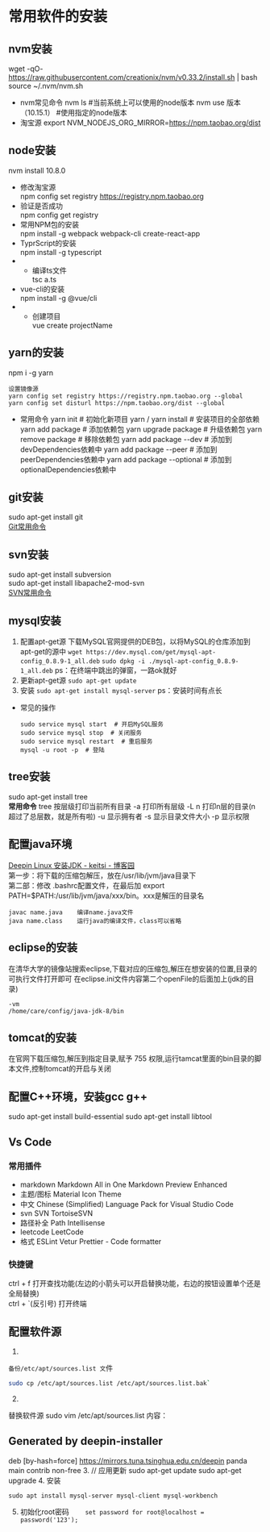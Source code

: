 # 常用软件的安装
## nvm安装
wget -qO- https://raw.githubusercontent.com/creationix/nvm/v0.33.2/install.sh | bash
source ~/.nvm/nvm.sh
- nvm常见命令
nvm ls  #当前系统上可以使用的node版本
nvm use 版本（10.15.1） #使用指定的node版本
- 淘宝源
export NVM_NODEJS_ORG_MIRROR=https://npm.taobao.org/dist 

## node安装
nvm install 10.8.0    
- 修改淘宝源    
npm config set registry https://registry.npm.taobao.org    
- 验证是否成功    
npm config get registry    
- 常用NPM包的安装    
npm install -g webpack webpack-cli create-react-app    
- TyprScript的安装    
npm install -g typescript    
- - 编译ts文件    
tsc a.ts    
- vue-cli的安装    
npm install -g @vue/cli    
- - 创建项目    
vue create projectName    

## yarn的安装
npm i -g yarn
```
设置镜像源
yarn config set registry https://registry.npm.taobao.org --global
yarn config set disturl https://npm.taobao.org/dist --global
```
- 常用命令
  yarn init  # 初始化新项目
  yarn / yarn install  # 安装项目的全部依赖
  yarn add package  # 添加依赖包
  yarn upgrade package  # 升级依赖包
  yarn remove package  # 移除依赖包
  yarn add package --dev  # 添加到devDependencies依赖中
  yarn add package --peer  # 添加到peerDependencies依赖中
  yarn add package --optional  # 添加到optionalDependencies依赖中

## git安装
sudo apt-get install git  
[Git常用命令](./Git.md)

## svn安装
sudo apt-get install subversion  
sudo apt-get install libapache2-mod-svn  
[SVN常用命令](./svn.md)

## mysql安装
1. 配置apt-get源
   下载MySQL官网提供的DEB包，以将MySQL的仓库添加到apt-get的源中
   `wget https://dev.mysql.com/get/mysql-apt-config_0.8.9-1_all.deb`
   `sudo dpkg -i ./mysql-apt-config_0.8.9-1_all.deb`
   ps：在终端中跳出的弹窗，一路ok就好
2. 更新apt-get源
   `sudo apt-get update`
3. 安装
   `sudo apt-get install mysql-server`
   ps：安装时间有点长
- 常见的操作
  ```
  sudo service mysql start  # 开启MySQL服务
  sudo service mysql stop  # 关闭服务
  sudo service mysql restart  # 重启服务
  mysql -u root -p  # 登陆
  ```

## tree安装
sudo apt-get install tree  
**常用命令**
tree 按层级打印当前所有目录
-a 打印所有层级
-L n 打印n层的目录(n超过了总层数，就是所有啦)
-u 显示拥有者
-s 显示目录文件大小
-p 显示权限

## 配置java环境  
[Deepin Linux 安装JDK - keitsi - 博客园](https://www.cnblogs.com/keitsi/p/5817433.html)  
第一步：将下载的压缩包解压，放在/usr/lib/jvm/java目录下   
第二部：修改 .bashrc配置文件，在最后加  export PATH=$PATH:/usr/lib/jvm/java/xxx/bin。xxx是解压的目录名   
```
javac name.java    编译name.java文件   
java name.class    运行java的编译文件，class可以省略   
```

## eclipse的安装
在清华大学的镜像站搜索eclipse,下载对应的压缩包,解压在想安装的位置,目录的可执行文件打开即可
在eclipse.ini文件内容第二个openFile的后面加上(jdk的目录)
```
-vm
/home/care/config/java-jdk-8/bin
```

## tomcat的安装
在官网下载压缩包,解压到指定目录,赋予 755 权限,运行tamcat里面的bin目录的脚本文件,控制tomcat的开启与关闭

## 配置C++环境，安装gcc g++
sudo apt-get install build-essential
sudo apt-get install libtool

## Vs Code
### 常用插件
- markdown
  Markdown All in One
  Markdown Preview Enhanced
- 主题/图标
  Material Icon Theme
- 中文
  Chinese (Simplified) Language Pack for Visual Studio Code
- svn
  SVN
  TortoiseSVN
- 路径补全
  Path Intellisense
- leetcode
  LeetCode
- 格式
  ESLint
  Vetur
  Prettier - Code formatter


### 快捷键
ctrl + f  打开查找功能(左边的小箭头可以开启替换功能，右边的按钮设置单个还是全局替换)  
ctrl + `(反引号)   打开终端  

## 配置软件源
1. 
  `备份/etc/apt/sources.list 文`件
  ```bash
  sudo cp /etc/apt/sources.list /etc/apt/sources.list.bak`
  ```
2. 
  替换软件源
  sudo vim /etc/apt/sources.list
  内容：
  ## Generated by deepin-installer
  deb [by-hash=force] https://mirrors.tuna.tsinghua.edu.cn/deepin panda main contrib non-free
3. 
  // 应用更新
  sudo apt-get update
  sudo apt-get upgrade
4. 安装
   ```
   sudo apt install mysql-server mysql-client mysql-workbench
   ```

5. 初始化root密码
　　```set password for root@localhost = password('123');```